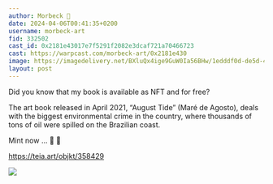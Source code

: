```yaml
---
author: Morbeck 🎩
date: 2024-04-06T00:41:35+0200
username: morbeck-art
fid: 332502
cast_id: 0x2181e43017e7f5291f2082e3dcaf721a70466723
cast: https://warpcast.com/morbeck-art/0x2181e430
image: https://imagedelivery.net/BXluQx4ige9GuW0Ia56BHw/1edddf0d-de5d-41a6-06be-74cc1bf94800/original
layout: post
---
```

Did you know that my book is available as NFT and for free?  
  
The art book released in April 2021, “August Tide” (Maré de Agosto), deals with the biggest environmental crime in the country, where thousands of tons of oil were spilled on the Brazilian coast.   
  
Mint now ... 🏃 🏃   
  
https://teia.art/objkt/358429  

![](https://imagedelivery.net/BXluQx4ige9GuW0Ia56BHw/1edddf0d-de5d-41a6-06be-74cc1bf94800/original)